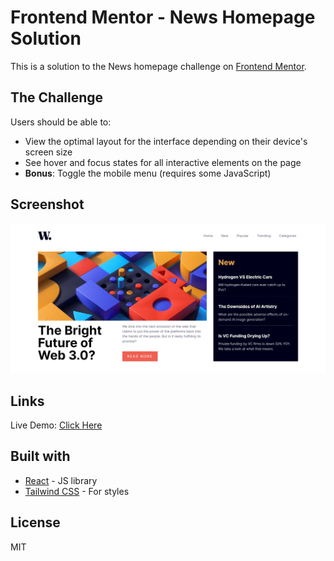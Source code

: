 # Frontend Mentor - News Homepage Solution

This is a solution to the News homepage challenge on [Frontend Mentor](https://www./challenges/news-homepage-H6SWTa1MFl).

## The Challenge

Users should be able to:

- View the optimal layout for the interface depending on their device's screen size
- See hover and focus states for all interactive elements on the page
- **Bonus**: Toggle the mobile menu (requires some JavaScript)

## Screenshot
![screenshot](public/Screenshot.png)

## Links
Live Demo: [Click Here](https://your-live-site-url.com)

## Built with
- [React](https://reactjs.org/) - JS library
- [Tailwind CSS](https://tailwindcss.com/) - For styles

## License
MIT
